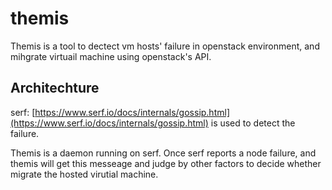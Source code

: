 # themis

Themis is a tool to dectect vm hosts' failure in openstack environment, and mihgrate virtuail machine using openstack's API.

## Architechture

serf: [https://www.serf.io/docs/internals/gossip.html](https://www.serf.io/docs/internals/gossip.html) is used to detect the 
failure.


Themis is a daemon running on serf. Once serf reports a node failure, and themis will get this messeage and judge by other 
factors to decide whether migrate the hosted virutial machine.

